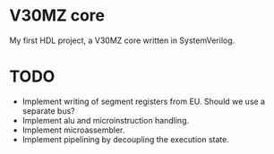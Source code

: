 # V30MZ core

My first HDL project, a V30MZ core written in SystemVerilog.

# TODO

* Implement writing of segment registers from EU. Should we use a separate bus?
* Implement alu and microinstruction handling.
* Implement microassembler.
* Implement pipelining by decoupling the execution state.
